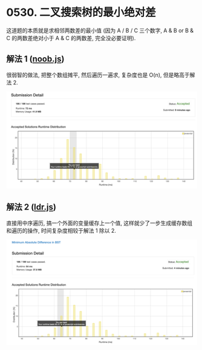 # 0530. 二叉搜索树的最小绝对差

这道题的本质就是求相邻两数差的最小值 (因为 A / B / C 三个数字, A & B or B & C 的两数差绝对小于 A & C 的两数差, 完全没必要证明).

## 解法 1 ([noob.js](./noob.js))

很弱智的做法, 把整个数组摊平, 然后遍历一遍求, 复杂度也是 O(n), 但是略高于解法 2.

![成绩](assets/noob.png)

## 解法 2 ([ldr.js](./ldr.js))

直接用中序遍历, 搞一个外面的变量缓存上一个值, 这样就少了一步生成缓存数组和遍历的操作, 时间复杂度相较于解法 1 除以 2.

![成绩](assets/ldr.png)
